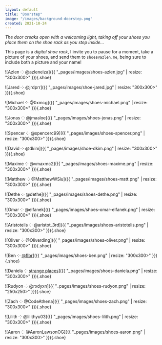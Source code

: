 ```yaml
---
layout: default
title: "Doorstep"
image: "/images/background-doorstep.png"
created: 2021-10-24
---
```


*The door creaks open with a welcoming light, taking off your shoes you place them on the shoe rack as you step inside...*

This page is a *digital shoe rack*, I invite you to pause for a moment, take a picture of your shoes, and send them to `shoes@azlen.me`, being sure to include both a picture and your name!

<div class="shoes">

![Azlen ⁘ @azlenelza]({{ "_pages/images/shoes-azlen.jpg" | resize: "300x300>" }}){.shoe}

![Jared ⁘ @jrdprr]({{ "_pages/images/shoe-jared.jpg" | resize: "300x300>" }}){.shoe}

![Michael ⁘ @0xmcg]({{ "_pages/images/shoes-michael.png" | resize: "300x300>" }}){.shoe}

![Jonas ⁘ @jmaaloe]({{ "_pages/images/shoes-jonas.png" | resize: "300x300>" }}){.shoe}

![Spencer ⁘ @spencerc99]({{ "_pages/images/shoes-spencer.png" | resize: "300x300>" }}){.shoe}

![David ⁘ @dkim]({{ "_pages/images/shoe-dkim.png" | resize: "300x300>" }}){.shoe}

![Maxime ⁘ @vmaxmc2]({{ "_pages/images/shoes-maxime.png" | resize: "300x300>" }}){.shoe}

![Matthew ⁘ @MatthewWSiu]({{ "_pages/images/shoes-matt.png" | resize: "300x300>" }}){.shoe}

![Dethe ⁘ @dethe]({{ "_pages/images/shoes-dethe.png" | resize: "300x300>" }}){.shoe}

![Omar ⁘ @elfanek]({{ "_pages/images/shoes-omar-elfanek.png" | resize: "300x300>" }}){.shoe}

![Aristotelis ⁘ @aristot_3rd]({{ "_pages/images/shoes-aristotelis.png" | resize: "300x300>" }}){.shoe}

![Oliver ⁘ @Oliverding]({{ "_pages/images/shoes-oliver.png" | resize: "300x300>" }}){.shoe}

![Ben ⁘ [@flbr](https://merveilles.town/@flbr)]({{ "_pages/images/shoes-ben.png" | resize: "300x300>" }}){.shoe}

![Daniela ⁘ [strange places](http://strangeplaces.livingcode.org/)]({{ "_pages/images/shoes-daniela.png" | resize: "300x300>" }}){.shoe}

![Rudyon ⁘ @rxdyxn]({{ "_pages/images/shoes-rudyon.png" | resize: "250x250>" }}){.shoe}

![Zach ⁘ @CodeAthena]({{ "_pages/images/shoes-zach.png" | resize: "300x300>" }}){.shoe}

![Lilith ⁘ @lilithyu03]({{ "_pages/images/shoes-lilith.png" | resize: "300x300>" }}){.shoe}

![Aaron ⁘ @AaronLawsonOG]({{ "_pages/images/shoes-aaron.png" | resize: "300x300>" }}){.shoe}